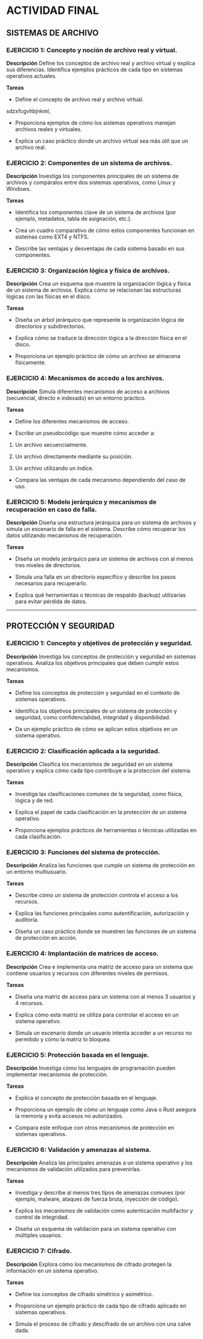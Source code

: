 # ACTIVIDAD FINAL

## SISTEMAS DE ARCHIVO

### EJERCICIO 1: Concepto y noción de archivo real y virtual.

**Descripción**
Define los conceptos de archivo real y archivo virtual y explica sus diferencias.
Identifica ejemplos prácticos de cada tipo en sistemas operativos actuales.

**Tareas**

* Define el concepto de archivo real y archivo virtual.

sdzxfcgvhbjnkml,

* Proporciona ejemplos de cómo los sistemas operativos manejan archivos reales y virtuales.

* Explica un caso práctico donde un archivo virtual sea más útil que un archivo real.

### EJERCICIO 2: Componentes de un sistema de archivos.

**Descripción**
Investiga los componentes principales de un sistema de archivos y compáralos entre dos sistemas operativos, como Linux y Windows.

**Tareas**

* Identifica los componentes clave de un sistema de archivos (por ejemplo, metadatos, tabla de asignación, etc.).

* Crea un cuadro comparativo de cómo estos componentes funcionan en sistemas como EXT4 y NTFS.

* Describe las ventajas y desventajas de cada sistema basado en sus componentes.

### EJERCICIO 3: Organización lógica y física de archivos.

**Descripción**
Crea un esquema que muestre la organización lógica y física de un sistema de archivos.
Explica cómo se relacionan las estructuras lógicas con las físicas en el disco.

**Tareas**

* Diseña un árbol jerárquico que represente la organización lógica de directorios y subdirectorios.

* Explica cómo se traduce la dirección lógica a la dirección física en el disco.

* Proporciona un ejemplo práctico de cómo un archivo se almacena físicamente.

### EJERCICIO 4: Mecanismos de accedo a los archivos.

**Descripción**
Simula diferentes mecanismos de acceso a archivos (secuencial, directo e indexado) en un entorno práctico.

**Tareas**

* Define los diferentes mecanismos de acceso.

* Escribe un pseudocódigo que muestre cómo acceder a:

1. Un archivo secuencialmente.

2. Un archivo directamente mediante su posición.

3. Un archivo utilizando un índice.

* Compara las ventajas de cada mecanismo dependiendo del caso de uso.

### EJERCICIO 5: Modelo jerárquico y mecanismos de recuperación en caso de falla.

**Descripción**
Diseña una estructura jerárquica para un sistema de archivos y simula un escenario de falla en el sistema.
Describe cómo recuperar los datos utilizando mecanismos de recuperación.

**Tareas**

* Diseña un modelo jerárquico para un sistema de archivos con al menos tres niveles de directorios.

* Simula una falla en un directorio específico y describe los pasos necesarios para recuperarlo.

* Explica qué herramientas o técnicas de respaldo (backup) utilizarías para evitar pérdida de datos.

---

## PROTECCIÓN Y SEGURIDAD

### EJERCICIO 1: Concepto y objetivos de protección y seguridad.

**Descripción**
Investiga los conceptos de protección y seguridad en sistemas operativos.
Analiza los objetivos principales que deben cumplir estos mecanismos.

**Tareas**

* Define los conceptos de protección y seguridad en el contexto de sistemas operativos.

* Identifica los objetivos principales de un sistema de protección y seguridad, como confidencialidad, integridad y disponibilidad.

* Da un ejemplo práctico de cómo se aplican estos objetivos en un sistema operativo.

### EJERCICIO 2: Clasificación aplicada a la seguridad.

**Descripción**
Clasifica los mecanismos de seguridad en un sistema operativo y explica cómo cada tipo contribuye a la proteccion del sistema.

**Tareas**

* Investiga las clasificaciones comunes de la seguridad, como física, lógica y de red.

* Explica el papel de cada clasificación en la protección de un sistema operativo.

* Proporciona ejemplos prácticos de herramientas o técnicas utilizadas en cada clasificación.

### EJERCICIO 3: Funciones del sistema de protección.

**Descripción**
Analiza las funciones que cumple un sistema de protección en un entorno multiusuario.

**Tareas**

* Describe cómo un sistema de protección controla el acceso a los recursos.

* Explica las funciones principales como autentificación, autorización y auditoría.

* Diseña un caso práctico donde se muestren las funciones de un sistema de protección en acción.

### EJERCICIO 4: Implantación de matrices de acceso.

**Descripción**
Crea e implementa una matriz de acceso para un sistema que contiene usuarios y recursos con diferentes niveles de permisos.

**Tareas**

* Diseña una matriz de acceso para un sistema con al menos 3 usuarios y 4 recursos.

* Explica cómo esta matriz se utiliza para controlar el acceso en un sistema operativo.

* Simula un escenario donde un usuario intenta acceder a un recurso no permitido y cómo la matriz lo bloquea.

### EJERCICIO 5: Protección basada en el lenguaje.

**Descripción**
Investiga cómo los lenguajes de programación pueden implementar mecanismos de protección.

**Tareas**

* Explica el concepto de protección basada en el lenguaje.

* Proporciona un ejemplo de cómo un lenguaje como Java o Rust asegura la memoria y evita accesos no autorizados.

* Compara este enfoque con otros mecanismos de protección en sistemas operativos.

### EJERCICIO 6: Validación y amenazas al sistema.

**Descripción**
Analiza las principales amenazas a un sistema operativo y los mecanismos de validación utilizados para prevenirlas.

**Tareas**

* Investiga y describe al menos tres tipos de amenazas comunes (por ejemplo, malware, ataques de fuerza bruta, inyección de código).

* Explica los mecanismos de validación como autenticación multifactor y control de integridad.

* Diseña un esquema de validación para un sistema operativo con múltiples usuarios.

### EJERCICIO 7: Cifrado.

**Descripción**
Explora cómo los mecanismos de cifrado protegen la información en un sistema operativo.

**Tareas**

* Define los conceptos de cifrado simétrico y asimétrico.

* Proporciona un ejemplo práctico de cada tipo de cifrado aplicado en sistemas operativos.

* Simula el proceso de cifrado y descifrado de un archivo con una calve dada.